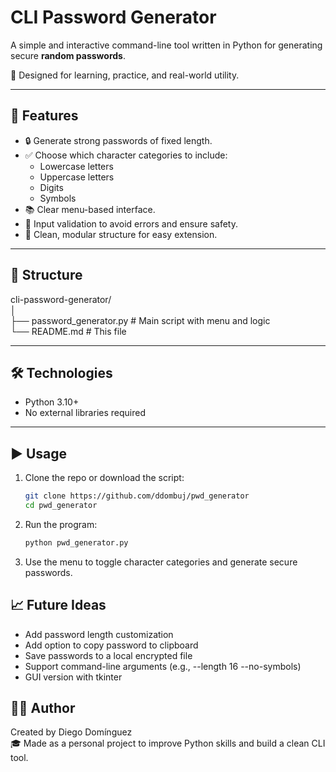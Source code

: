 # CLI Password Generator

A simple and interactive command-line tool written in Python for generating secure **random passwords**.

🎯 Designed for learning, practice, and real-world utility.

---

## 🚀 Features

- 🔒 Generate strong passwords of fixed length.
- ✅ Choose which character categories to include:
  - Lowercase letters
  - Uppercase letters
  - Digits
  - Symbols
- 📚 Clear menu-based interface.
- 🧪 Input validation to avoid errors and ensure safety.
- 🧼 Clean, modular structure for easy extension.

---

## 📂 Structure

cli-password-generator/  
│  
├── password_generator.py  # Main script with menu and logic  
└── README.md              # This file  

---

## 🛠️ Technologies

- Python 3.10+
- No external libraries required

---

## ▶️ Usage

1. Clone the repo or download the script:
   ```bash
   git clone https://github.com/ddombuj/pwd_generator
   cd pwd_generator
2. Run the program:
   ```bash
   python pwd_generator.py
3. Use the menu to toggle character categories and generate secure passwords.

## 📈 Future Ideas
- Add password length customization
- Add option to copy password to clipboard
- Save passwords to a local encrypted file
- Support command-line arguments (e.g., --length 16 --no-symbols)
- GUI version with tkinter

## 👨‍💻 Author
Created by Diego Domínguez  
🎓 Made as a personal project to improve Python skills and build a clean CLI tool.

